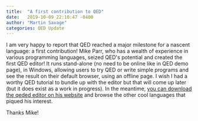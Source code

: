 ```yaml
---
title:  "A first contribution to QED"
date:   2019-10-09 22:10:47 -0400
author: "Martin Savage"
categories: QED Update
---
```


I am very happy to report that QED reached a major milestone for a nascent language: a first contribution! Mike Parr, who has a wealth of experience in various programming languages, seized QED's potential and created the first QED editor! It runs stand-alone (no need to be online like in QED demo page), in Windows, allowing users to try QED or write simple programs and see the result on their default browser, using an offline page. I wish I had a worthy QED tutorial to bundle up with the editor but that will come up later (but it does exist as a work in progress). In the meantime, [you can download the qeded editor on his website](http://mikeparr.info/qed.html) and browse the other cool languages that piqued his interest.

Thanks Mike!


